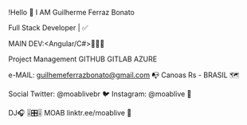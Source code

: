 !Hello 👨
I AM Guilherme Ferraz Bonato

Full Stack Developer | ✅

MAIN DEV:<Angular/C#>🧑🏻‍💻

Project Management
GITHUB
GITLAB
AZURE


e-MAIL: guilhemeferrazbonato@gmail.com 📭
Canoas Rs - BRASIL 🗺️


Social 
Twitter: @moablivebr 🐦
Instagram: @moablive 📸



DJ🎧
🎚️🎛️🎚️ MOAB 
linktr.ee/moablive 🌳
